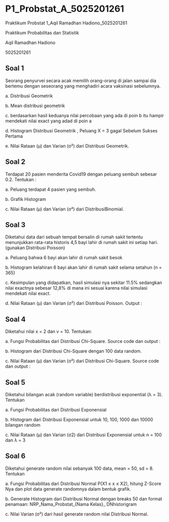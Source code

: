 # P1_Probstat_A_5025201261
Praktikum Probstat 1_Aqil Ramadhan Hadiono_5025201261 

Praktikum Probabilitas dan Statistik

Aqil Ramadhan Hadiono

5025201261

## Soal 1
Seorang penyurvei secara acak memilih orang-orang di jalan sampai dia bertemu dengan seseorang yang menghadiri acara vaksinasi sebelumnya.

a. Distribusi Geometrik

b. Mean distribusi geometrik

c. berdasarkan hasil keduanya nilai percobaan yang ada di poin b itu hampir mendekati nilai exact yang adad di poin a

d. Histogram Distribusi Geometrik , Peluang X = 3 gagal Sebelum Sukses Pertama

e. Nilai Rataan (μ) dan Varian (σ²) dari Distribusi Geometrik.

## Soal 2
Terdapat 20 pasien menderita Covid19 dengan peluang sembuh sebesar 0.2. Tentukan :

a. Peluang terdapat 4 pasien yang sembuh.

b. Grafik Histogram 

c. Nilai Rataan (μ) dan Varian (σ²) dari DistribusiBinomial.

## Soal 3
Diketahui data dari sebuah tempat bersalin di rumah sakit tertentu menunjukkan rata-rata historis
4,5 bayi lahir di rumah sakit ini setiap hari. (gunakan Distribusi Poisson)

a. Peluang bahwa 6 bayi akan lahir di rumah sakit besok

b. Histogram kelahiran 6 bayi akan lahir di rumah sakit selama setahun (n = 365) 

c. Kesimpulan yang didapatkan, hasil simulasi nya sekitar 11.5% sedangkan nilai exactnya sebesar 12,8% di mana ini sesuai karena nilai simulasi mendekati nilai exact.

d. Nilai Rataan (μ) dan Varian (σ²) dari Distribusi Poisson. Output :

## Soal 4
Diketahui nilai x = 2 dan v = 10. Tentukan:

a. Fungsi Probabilitas dari Distribusi Chi-Square. Source code dan output :

b. Histogram dari Distribusi Chi-Square dengan 100 data random. 

c. Nilai Rataan (μ) dan Varian (σ²) dari Distribusi Chi-Square. Source code dan output :

## Soal 5
Diketahui bilangan acak (random variable) berdistribusi exponential (λ = 3). Tentukan

a. Fungsi Probabilitas dari Distribusi Exponensial

b. Histogram dari Distribusi Exponensial untuk 10, 100, 1000 dan 10000 bilangan random

c. Nilai Rataan (μ) dan Varian (σ2) dari Distribusi Exponensial untuk n = 100 dan λ = 3

## Soal 6
Diketahui generate random nilai sebanyak 100 data, mean = 50, sd = 8. Tentukan

a. Fungsi Probabilitas dari Distribusi Normal P(X1 ≤ x ≤ X2), hitung Z-Score Nya dan plot data generate randomnya dalam bentuk grafik.

b. Generate Histogram dari Distribusi Normal dengan breaks 50 dan format penamaan: NRP_Nama_Probstat_{Nama Kelas}_ DNhistorigram

c. Nilai Varian (σ²) dari hasil generate random nilai Distribusi Normal.
